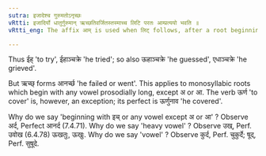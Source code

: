 ```yaml
---
sutra: इजादेश्च गुरुमतोऽनृच्छः
vRtti: इजादिर्यो धातुर्गुरुमान् ऋच्छतिवर्जितस्तस्माच्च लिटि परतः आम्प्रत्ययो भवति ॥
vRtti_eng: The affix आम् is used when लिट् follows, after a root beginning with a letter of इच् _pratyahara_ and having a heavy vowel, excepting the root ऋच्छ् 'to go'.

---
```

Thus ईह् 'to try', ईहाञ्चक्रे 'he tried'; so also ऊहाञ्चक्रे 'he guessed', एधाञ्चक्रे 'he grieved'.

But ऋच्छ् forms आनर्च्छ 'he failed or went'. This applies to monosyllabic roots which begin with any vowel prosodially long, except अ or आ. The verb ऊर्ण 'to cover' is, however, an exception; its perfect is ऊर्णुनाव 'he covered'.

Why do we say 'beginning with इच् or any vowel except अ or आ' ? Observe अर्द, Perfect आनर्द (7.4.71). Why do we say 'heavy vowel' ? Observe उख्, Perf. उवोख (6.4.78) ऊखतुः, ऊखुः. Why do we say 'vowel' ? Observe कुर्द, Perf. चुकुर्दे; षूद्, Perf. सुषूदे.